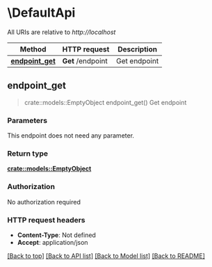# \DefaultApi

All URIs are relative to *http://localhost*

Method | HTTP request | Description
------------- | ------------- | -------------
[**endpoint_get**](DefaultApi.md#endpoint_get) | **Get** /endpoint | Get endpoint



## endpoint_get

> crate::models::EmptyObject endpoint_get()
Get endpoint

### Parameters

This endpoint does not need any parameter.

### Return type

[**crate::models::EmptyObject**](EmptyObject.md)

### Authorization

No authorization required

### HTTP request headers

- **Content-Type**: Not defined
- **Accept**: application/json

[[Back to top]](#) [[Back to API list]](../README.md#documentation-for-api-endpoints) [[Back to Model list]](../README.md#documentation-for-models) [[Back to README]](../README.md)

